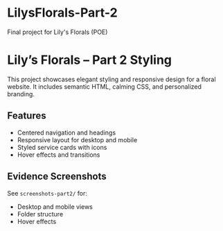 # LilysFlorals-Part-2
Final project for Lily's Florals (POE)
# Lily’s Florals – Part 2 Styling

This project showcases elegant styling and responsive design for a floral website. It includes semantic HTML, calming CSS, and personalized branding.

## Features
- Centered navigation and headings
- Responsive layout for desktop and mobile
- Styled service cards with icons
- Hover effects and transitions

## Evidence Screenshots
See `screenshots-part2/` for:
- Desktop and mobile views
- Folder structure
- Hover effects
